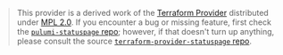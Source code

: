 > This provider is a derived work of the [Terraform Provider](https://github.com/yannh/terraform-provider-statuspage)
> distributed under [MPL 2.0](https://www.mozilla.org/en-US/MPL/2.0/). If you encounter a bug or missing feature,
> first check the [`pulumi-statuspage` repo](https://github.com/mortaelth/pulumi-statuspage-provider/issues); however, if that doesn't turn up anything,
> please consult the source [`terraform-provider-statuspage` repo](https://github.com/yannh/terraform-provider-statuspage/issues).
